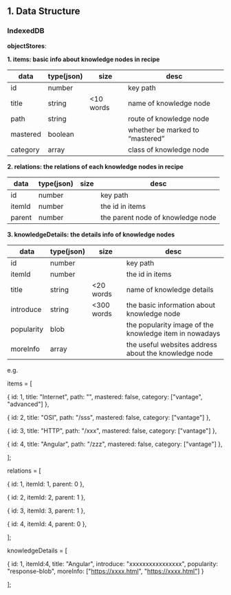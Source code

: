 ## 1. Data Structure

### IndexedDB

**objectStores**:

**1. items: basic info about knowledge nodes in recipe**

| data     | type(json) | size      | desc                            |
| -------- | ---------- | --------- | ------------------------------- |
| id       | number     |           | key path                        |
| title    | string     | <10 words | name of knowledge node          |
| path     | string     |           | route of knowledge node         |
| mastered | boolean    |           | whether be marked to “mastered” |
| category | array      |           | class of knowledge node         |

**2. relations: the relations of each knowledge nodes in recipe**

| data   | type(json) | size | desc                              |
| ------ | ---------- | ---- | --------------------------------- |
| id     | number     |      | key path                          |
| itemId | number     |      | the id in items                   |
| parent | number     |      | the parent node of knowledge node |

**3. knowledgeDetails: the details info of knowledge nodes**

| data       | type(json) | size       | desc                                                   |
| ---------- | ---------- | ---------- | ------------------------------------------------------ |
| id         | number     |            | key path                                               |
| itemId     | number     |            | the id in items                                        |
| title      | string     | <20 words  | name of knowledge details                              |
| introduce  | string     | <300 words | the basic information about knowledge node             |
| popularity | blob       |            | the popularity image of the knowledge item in nowadays |
| moreInfo   | array      |            | the useful websites address about the knowledge node   |

e.g.

items = [

 { id: 1, title: "Internet", path: "", mastered: false, category: ["vantage", "advanced"] },

 { id: 2, title: "OSI", path: "/sss", mastered: false, category: ["vantage"] },

 { id: 3, title: "HTTP", path: "/xxx", mastered: false, category: ["vantage"] },

 { id: 4, title: "Angular", path: "/zzz", mastered: false, category: ["vantage"] },

];

relations = [

 { id: 1, itemId: 1, parent: 0 },

 { id: 2, itemId: 2, parent: 1 },

 { id: 3, itemId: 3, parent: 1 },

 { id: 4, itemId: 4, parent: 0 },

];

knowledgeDetails = [

 { id: 1, itemId:4, title: "Angular", introduce: "xxxxxxxxxxxxxxxx", popularity: "response-blob", moreInfo: ["https://xxxx.html", "https://xxxx.html"] }

];